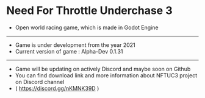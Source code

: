 # Need For Throttle Underchase 3
- Open world racing game, which is made in Godot Engine
---
- Game is under development from the year 2021
- Current version of game : Alpha-Dev 0.1.31
---
- Game will be updating on actively Discord and maybe soon on Github
- You can find download link and more information about NFTUC3 project on Discord channel
- ( https://discord.gg/nKMNK39D )
